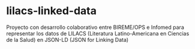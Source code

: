 # lilacs-linked-data
Proyecto con desarrollo colaborativo entre BIREME/OPS e Infomed para representar los datos de LILACS (Literatura Latino-Americana en Ciencias de la Salud) en JSON-LD (JSON for Linking Data)
